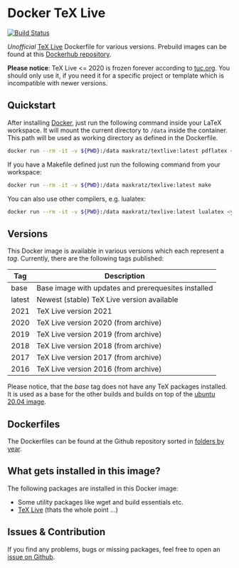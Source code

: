 # Docker TeX Live

[![Build Status](https://github.ci.maxkratz.com/api/badges/maxkratz/docker_texlive/status.svg)](https://github.ci.maxkratz.com/maxkratz/docker_texlive)

*Unofficial* [TeX Live](https://www.tug.org/texlive/) Dockerfile for various versions.
Prebuild images can be found at this [Dockerhub repository](https://hub.docker.com/r/maxkratz/texlive).

**Please notice**: TeX Live <= 2020 is frozen forever according to [tuc.org](https://www.tug.org/texlive/).
You should only use it, if you need it for a specific project or template which is incompatible with newer versions.


## Quickstart
After installing [Docker](https://docs.docker.com/get-docker/), just run the following command inside your LaTeX workspace.
It will mount the current directory to `/data` inside the container.
This path will be used as working directory as defined in the Dockerfile.

```sh
docker run --rm -it -v ${PWD}:/data maxkratz/textlive:latest pdflatex <yourfile>.tex
```

If you have a Makefile defined just run the following command from your workspace:

```sh
docker run --rm -it -v ${PWD}:/data maxkratz/texlive:latest make
```

You can also use other compilers, e.g. lualatex:

```sh
docker run --rm -it -v ${PWD}:/data maxkratz/texlive:latest lualatex <yourfile>.tex
```


## Versions

This Docker image is available in various versions which each represent a *tag*.
Currently, there are the following tags published:

| Tag    | Description                                         |
| ------ | --------------------------------------------------- |
| base   | Base image with updates and prerequesites installed |
| latest | Newest (stable) TeX Live version available          |
| 2021   | TeX Live version 2021                               |
| 2020   | TeX Live version 2020 (from archive)                |
| 2019   | TeX Live version 2019 (from archive)                |
| 2018   | TeX Live version 2018 (from archive)                |
| 2017   | TeX Live version 2017 (from archive)                |
| 2016   | TeX Live version 2016 (from archive)                |

Please notice, that the *base* tag does not have any TeX packages installed.
It is used as a base for the other builds and builds on top of the [ubuntu 20.04 image](https://hub.docker.com/_/ubuntu).


## Dockerfiles
The Dockerfiles can be found at the Github repository sorted in [folders by year](https://github.com/maxkratz/docker_texlive).


## What gets installed in this image?
The following packages are installed in this Docker image:

* Some utility packages like wget and build essentials etc.
* [TeX Live](https://www.tug.org/texlive/acquire-netinstall.html) (thats the whole point ...)


## Issues & Contribution
If you find any problems, bugs or missing packages, feel free to open an [issue on Github](https://github.com/maxkratz/docker_texlive/issues).
